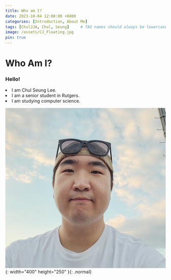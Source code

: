 ```yaml
---
title: Who am I?
date: 2023-10-04 12:00:00 +0800
categories: [Introduction, About Me]
tags: [ChulJJA, Chul, Seung]     # TAG names should always be lowercase
image: /assets/CJ_Floating.jpg
pin: true
---
```


<h1>Who Am I?</h1>

<h3> Hello!</h3>
<li> I am Chul Seung Lee. </li>
<li> I am a senior student in Rutgers. </li>
<li> I am studying computer science. </li>


![img-description](/assets/CJ_Happy.jpg){: width="400" height="250" }{: .normal}

